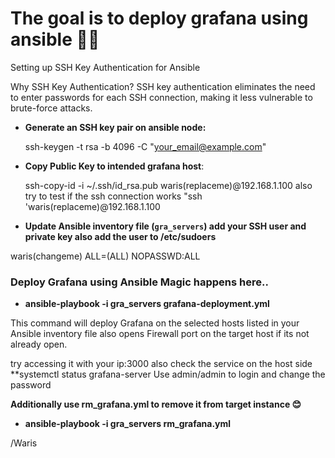 # The goal is to deploy grafana using ansible 🍟🍟


 Setting up SSH Key Authentication for Ansible

 Why SSH Key Authentication? SSH key authentication eliminates the need to enter passwords for each SSH connection, making it less vulnerable to brute-force attacks.

-  **Generate an SSH key pair on ansible node:**
   
   ssh-keygen -t rsa -b 4096 -C "your_email@example.com"
   

-  **Copy Public Key to intended grafana host**:
   
   ssh-copy-id -i ~/.ssh/id_rsa.pub waris(replaceme)@192.168.1.100 also try to test if the ssh connection works "ssh 'waris(replaceme)@192.168.1.100

- **Update Ansible inventory file (`gra_servers`) add your SSH user and private key also add the user to /etc/sudoers**


waris(changeme)  ALL=(ALL) NOPASSWD:ALL


### Deploy Grafana using Ansible Magic happens here..

- **ansible-playbook -i gra_servers grafana-deployment.yml**

This command will deploy Grafana on the selected hosts listed in your Ansible inventory file also opens Firewall port on the target host if its not already open.

try accessing it with your ip:3000 also check the service on the host side **systemctl status grafana-server
Use admin/admin to login and change the password


**Additionally use rm_grafana.yml to remove it from target instance 😊**


- **ansible-playbook -i gra_servers rm_grafana.yml**


/Waris
